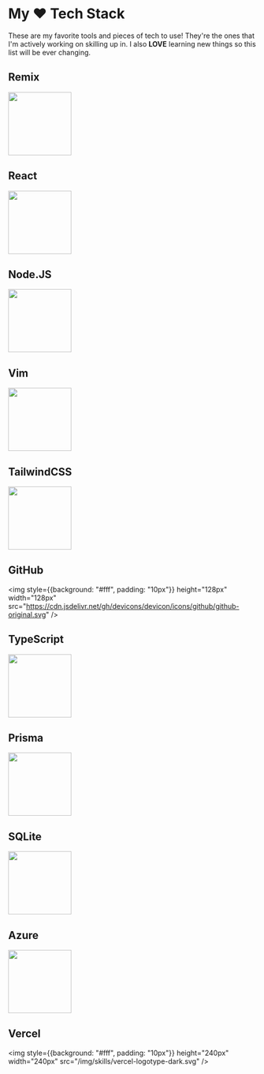 # My ♥️ Tech Stack

These are my favorite tools and pieces of tech to use! They're the ones that I'm actively working on skilling up in. I also **LOVE** learning new things so this list will be ever changing.

<div style={{display: 'flex', gap: '50px'}}>
<skill>

## Remix
<img height="128px" width="128px" src="/img/skills/remix.svg"/>
</skill>
<skill>

## React
<img height="128px" width="128px" src="https://cdn.jsdelivr.net/gh/devicons/devicon/icons/react/react-original.svg" />
</skill>          
</div>

<div style={{display: 'flex', gap: '50px'}}>
<skill>

## Node.JS
<img height="128px" width="128px" src="https://cdn.jsdelivr.net/gh/devicons/devicon/icons/nodejs/nodejs-original.svg" />
</skill>
<skill>

## Vim
<img height="128px" width="128px" src="https://cdn.jsdelivr.net/gh/devicons/devicon/icons/vim/vim-original.svg" />
</skill>
</div>

<div style={{display: 'flex', gap: '50px'}}>
<skill>

## TailwindCSS
<img height="128px" width="128px" src="https://cdn.jsdelivr.net/gh/devicons/devicon/icons/tailwindcss/tailwindcss-plain.svg" />
</skill>
<skill>

## GitHub
<img style={{background: "#fff", padding: "10px"}}  height="128px" width="128px" src="https://cdn.jsdelivr.net/gh/devicons/devicon/icons/github/github-original.svg" />
</skill>
</div>

<div style={{display: 'flex', gap: '50px'}}>
<skill>

## TypeScript
<img height="128px" width="128px" src="https://cdn.jsdelivr.net/gh/devicons/devicon/icons/typescript/typescript-original.svg" />
</skill>
<skill>

## Prisma
<img height="128px" width="128px" src="/img/skills/Prisma-IndigoSymbol.png" />
</skill>
</div>

<div style={{display: 'flex', gap: '50px'}}>
<skill>

## SQLite
<img height="128px" width="128px" src="https://cdn.jsdelivr.net/gh/devicons/devicon/icons/sqlite/sqlite-original.svg" />
</skill>
<skill>

## Azure
<img height="128px" width="128px" src="https://cdn.jsdelivr.net/gh/devicons/devicon/icons/azure/azure-original.svg" />
</skill>
</div>

## Vercel
<img style={{background: "#fff", padding: "10px"}} height="240px" width="240px" src="/img/skills/vercel-logotype-dark.svg" />